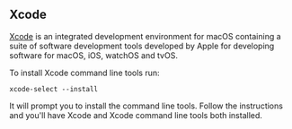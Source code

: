 ## Xcode

[Xcode](https://developer.apple.com/xcode/) is an integrated development environment for macOS containing a suite of software development tools developed by Apple for developing software for macOS, iOS, watchOS and tvOS.

To install Xcode command line tools run:

```
xcode-select --install
```

It will prompt you to install the command line tools. Follow the instructions and you'll have Xcode and Xcode command line tools both installed.

